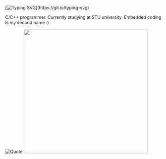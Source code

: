 
[![Typing SVG](https://readme-typing-svg.demolab.com/?lines=Hi+I'm+Timofei;)](https://git.io/typing-svg)

C/C++ programmer. Currently studying at STU university. Embedded coding is my second name :)

  ![Quote](https://quotes-github-readme.vercel.app/api?type=horizontal)
  <img src="https://github-readme-stats.vercel.app/api?username=kuzlik340&show_icons=true&theme=bear" width="400">

